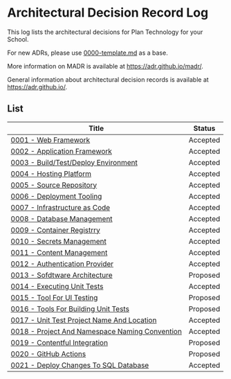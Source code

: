 # Architectural Decision Record Log

This log lists the architectural decisions for Plan Technology for your School.

For new ADRs, please use [0000-template.md](0000-template.md) as a base.

More information on MADR is available at <https://adr.github.io/madr/>.

General information about architectural decision records is available at <https://adr.github.io/>.

## List

| Title                                                                                               | Status   |
| --------------------------------------------------------------------------------------------------- | -------- |
| [0001 - Web Framework](./0001-web-framework.md)                                                     | Accepted |
| [0002 - Application Framework](./0002-application-framework.md)                                     | Accepted |
| [0003 - Build/Test/Deploy Environment](./0002-application-framework.md)                             | Accepted |
| [0004 - Hosting Platform](./0003-build-test-deploy-environment.md)                                  | Accepted |
| [0005 - Source Repository](./0004-hosting-platform.md)                                              | Accepted |
| [0006 - Deployment Tooling](./0005-source-repository.md)                                            | Accepted |
| [0007 - Infrastructure as Code](./0006-deployment-tooling.md)                                       | Accepted |
| [0008 - Database Management](./0007-infrastructure-as-code.md)                                      | Accepted |
| [0009 - Container Registrry](./0008-database-management-system.md)                                  | Accepted |
| [0010 - Secrets Management](./0010-secrets-management.md)                                           | Accepted |
| [0011 - Content Management](./0011-content-management.md)                                           | Accepted |
| [0012 - Authentication Provider](./0012-authentication-provider.md)                                 | Accepted |
| [0013 - Sofdtware Architecture](./0013-software-architecture.md)                                    | Proposed |
| [0014 - Executing Unit Tests](./0014-executing-unit-tests.md)                                       | Accepted |
| [0015 - Tool For UI Testing](./0015-tool-for-ui-testing.md)                                         | Proposed |
| [0016 - Tools For Building Unit Tests](./0016-tools-for-building-unit-tests.md)                     | Proposed |
| [0017 - Unit Test Project Name And Location](./0017-unit-test-project-name-and-location.md)         | Accepted |
| [0018 - Project And Namespace Naming Convention](./0018-project-and-namespace-naming-convention.md) | Accepted |
| [0019 - Contentful Integration](./0019-contentful-integration.md)                                   | Proposed |
| [0020 - GitHub Actions](./0020-github-actions.md)                                                   | Proposed |
| [0021 - Deploy Changes To SQL Database](./0021-deploy-database-schema-changes.md)                   | Accepted |
